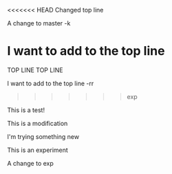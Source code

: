 <<<<<<< HEAD
Changed top line

A change to master -k

I want to add to the top line
=======
TOP LINE TOP LINE

I want to add to the top line -rr
>>>>>>> exp

This is a test!

This is a modification

I'm trying something new

This is an experiment

A change to exp
